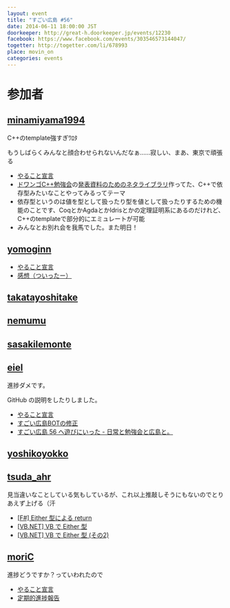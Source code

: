 ```yaml
---
layout: event
title: "すごい広島 #56"
date: 2014-06-11 18:00:00 JST
doorkeeper: http://great-h.doorkeeper.jp/events/12230
facebook: https://www.facebook.com/events/303546573144047/
togetter: http://togetter.com/li/678993
place: movin_on
categories: events
---
```


# 参加者


## [minamiyama1994](https://github.com/minamiyama1994)

C++のtemplate強すぎﾜﾛﾀ

もうしばらくみんなと顔合わせられないんだなぁ……寂しい、まあ、東京で頑張る

* [やること宣言](https://github.com/great-h/great-h.github.io/issues/999)
* [ドワンゴC++勉強会](http://connpass.com/event/6560/)の[発表資料のためのネタライブラリ](https://github.com/minamiyama1994/Dependent-Type)作ってた、C++で依存型みたいなことやってみるってテーマ
 * 依存型というのは値を型として扱ったり型を値として扱ったりするための機能のことです、CoqとかAgdaとかIdrisとかの定理証明系にあるのだけれど、C++のtemplateで部分的にエミュレートが可能
* みんなとお別れ会を我馬でした。また明日！


## [yomoginn](https://github.com/yomoginn)

* [やること宣言](https://github.com/great-h/great-h.github.io/issues/997)
* [感想（ついったー）](https://twitter.com/moriyomogi/status/476704644828114944)

## [takatayoshitake](http://twitter.com/takatayoshitake)


## [nemumu](https://github.com/nemumu)


## [sasakilemonte](https://github.com/sasakilemonte)


## [eiel](http://eiel.info/)

進捗ダメです。

GitHub の説明をしたりしました。

* [やること宣言](https://github.com/great-h/great-h.github.io/issues/996)
* [すごい広島BOTの修正](https://github.com/great-h/great-bot/pull/12)
* [すごい広島 56 へ遊びにいった - 日常と勉強会と広島と。](http://eielh-life.tumblr.com/post/88551715783/56)


## [yoshikoyokko](https://github.com/yoshikoyokko)


## [tsuda_ahr](https://twitter.com/tsuda_ahr)

見当違いなことしている気もしているが、これ以上推敲しそうにもないのでとりあえず上げる（汗

* [\[F#\] Either 型による return](http://ooltcloud.expressweb.jp/201406/article_11235138.html)
* [\[VB.NET\] VB で Either 型](http://ooltcloud.expressweb.jp/201406/article_11235313.html)
* [\[VB.NET\] VB で Either 型 (その2)](http://ooltcloud.expressweb.jp/201406/article_11235949.html)


## [moriC](https://github.com/moriC)

進捗どうですか？っていわれたので

* [やること宣言](https://github.com/great-h/great-h.github.io/issues/1008)
* [定期的進捗報告](http://moric-life.tumblr.com/post/88465949011)

